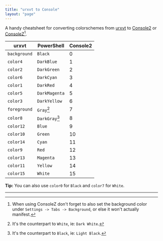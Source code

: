 ```yaml
---
title: "urxvt to Console"
layout: "page"
---
```


A handy cheatsheet for converting colorschemes from [urxvt](http://software.schmorp.de/pkg/rxvt-unicode.html) to [Console2](http://sourceforge.net/projects/console/) or [ConsoleZ](https://github.com/cbucher/console)[^1].

| urxvt        | PowerShell     | Console2 |
|--------------|----------------|----------|
| `background` | `Black`        | 0        |
| `color4`     | `DarkBlue`     | 1        |
| `color2`     | `DarkGreen`    | 2        |
| `color6`     | `DarkCyan`     | 3        |
| `color1`     | `DarkRed`      | 4        |
| `color5`     | `DarkMagenta`  | 5        |
| `color3`     | `DarkYellow`   | 6        |
| `foreground` | `Gray`[^2]     | 7        |
| `color8`     | `DarkGray`[^3] | 8        |
| `color12`    | `Blue`         | 9        |
| `color10`    | `Green`        | 10       |
| `color14`    | `Cyan`         | 11       |
| `color9`     | `Red`          | 12       |
| `color13`    | `Magenta`      | 13       |
| `color11`    | `Yellow`       | 14       |
| `color15`    | `White`        | 15       |

**Tip:** You can also use `color0` for `Black` and `color7` for `White`.

***

[^1]: When using ConsoleZ don't forget to also set the background color under `Settings -> Tabs -> Background`, or else it won't actually manifest.
[^2]: It's the counterpart to `White`, ie: `Dark White`.
[^3]: It's the counterpart to `Black`, ie: `Light Black`.
